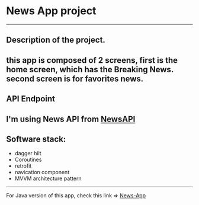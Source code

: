# News App project
---

## Description of the project.

this app is composed of 2 screens, first is the home screen, which has the Breaking News.  
second screen is for favorites news.
---

## API Endpoint

I'm using News API from [NewsAPI](https://newsapi.org/)
---

## Software stack:

* dagger hilt
* Coroutines
* retrofit
* navication component
* MVVM architecture pattern
---
For Java version of this app, check this link => [News-App](https://github.com/MustafaRaafat/News-App)